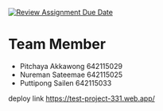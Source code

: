 [![Review Assignment Due Date](https://classroom.github.com/assets/deadline-readme-button-24ddc0f5d75046c5622901739e7c5dd533143b0c8e959d652212380cedb1ea36.svg)](https://classroom.github.com/a/_UXQZ2LF)

# Team Member

- Pitchaya Akkawong 642115029
- Nureman Sateemae 642115025
- Puttipong Sailen 642115033

deploy link
https://test-project-331.web.app/
